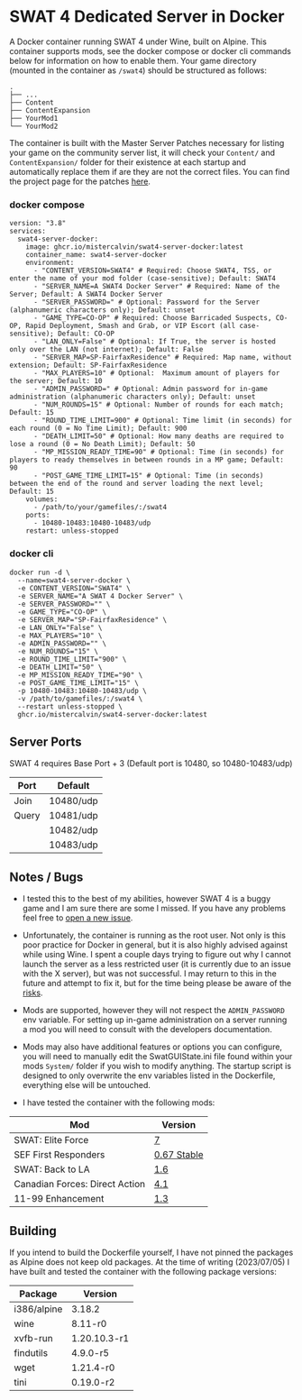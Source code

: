 # SWAT 4 Dedicated Server in Docker
A Docker container running SWAT 4 under Wine, built on Alpine. This container supports mods, see the docker compose or docker cli commands below for information on how to enable them. Your game directory (mounted in the container as `/swat4`) should be structured as follows:

    .
    ├── ...
    ├── Content
    ├── ContentExpansion
    ├── YourMod1
    └── YourMod2

The container is built with the Master Server Patches necessary for listing your game on the community server list, it will check your `Content/` and `ContentExpansion/` folder for their existence at each startup and automatically replace them if are they are not the correct files. You can find the project page for the patches [here](https://github.com/sergeii/swat-patches/tree/master/swat4stats-masterserver/).

### docker compose

```
version: "3.8"
services:
  swat4-server-docker:
    image: ghcr.io/mistercalvin/swat4-server-docker:latest
    container_name: swat4-server-docker
    environment:
      - "CONTENT_VERSION=SWAT4" # Required: Choose SWAT4, TSS, or enter the name of your mod folder (case-sensitive); Default: SWAT4
      - "SERVER_NAME=A SWAT4 Docker Server" # Required: Name of the Server; Default: A SWAT4 Docker Server
      - "SERVER_PASSWORD=" # Optional: Password for the Server (alphanumeric characters only); Default: unset
      - "GAME_TYPE=CO-OP" # Required: Choose Barricaded Suspects, CO-OP, Rapid Deployment, Smash and Grab, or VIP Escort (all case-sensitive); Default: CO-OP
      - "LAN_ONLY=False" # Optional: If True, the server is hosted only over the LAN (not internet); Default: False
      - "SERVER_MAP=SP-FairfaxResidence" # Required: Map name, without extension; Default: SP-FairfaxResidence
      - "MAX_PLAYERS=10" # Optional:  Maximum amount of players for the server; Default: 10
      - "ADMIN_PASSWORD=" # Optional: Admin password for in-game administration (alphanumeric characters only); Default: unset
      - "NUM_ROUNDS=15" # Optional: Number of rounds for each match; Default: 15
      - "ROUND_TIME_LIMIT=900" # Optional: Time limit (in seconds) for each round (0 = No Time Limit); Default: 900
      - "DEATH_LIMIT=50" # Optional: How many deaths are required to lose a round (0 = No Death Limit); Default: 50
      - "MP_MISSION_READY_TIME=90" # Optional: Time (in seconds) for players to ready themselves in between rounds in a MP game; Default: 90
      - "POST_GAME_TIME_LIMIT=15" # Optional: Time (in seconds) between the end of the round and server loading the next level; Default: 15
    volumes:
      - /path/to/your/gamefiles/:/swat4
    ports:
      - 10480-10483:10480-10483/udp
    restart: unless-stopped
```

### docker cli

```
docker run -d \
  --name=swat4-server-docker \
  -e CONTENT_VERSION="SWAT4" \
  -e SERVER_NAME="A SWAT 4 Docker Server" \
  -e SERVER_PASSWORD="" \
  -e GAME_TYPE="CO-OP" \
  -e SERVER_MAP="SP-FairfaxResidence" \
  -e LAN_ONLY="False" \
  -e MAX_PLAYERS="10" \
  -e ADMIN_PASSWORD="" \
  -e NUM_ROUNDS="15" \
  -e ROUND_TIME_LIMIT="900" \
  -e DEATH_LIMIT="50" \
  -e MP_MISSION_READY_TIME="90" \
  -e POST_GAME_TIME_LIMIT="15" \
  -p 10480-10483:10480-10483/udp \
  -v /path/to/gamefiles/:/swat4 \
  --restart unless-stopped \
  ghcr.io/mistercalvin/swat4-server-docker:latest
```
  
## Server Ports
SWAT 4 requires Base Port + 3 (Default port is 10480, so 10480-10483/udp)

| Port      | Default  |
|-----------|----------|
| Join 		| 10480/udp|
| Query     | 10481/udp|
|        	| 10482/udp|
|       	| 10483/udp|

## Notes / Bugs
- I tested this to the best of my abilities, however SWAT 4 is a buggy game and I am sure there are some I missed. If you have any problems feel free to [open a new issue](https://github.com/MisterCalvin/swat4-server-docker/issues).

- Unfortunately, the container is running as the root user. Not only is this poor practice for Docker in general, but it is also highly advised against while using Wine. I spent a couple days trying to figure out why I cannot launch the server as a less restricted user (it is currently due to an issue with the X server), but was not successful. I may return to this in the future and attempt to fix it, but for the time being please be aware of the [risks](https://wiki.winehq.org/FAQ#:~:text=NEVER%20run%20Wine%20as%20root,wine%20folder%20in%20the%20process.).

- Mods are supported, however they will not respect the `ADMIN_PASSWORD` env variable. For setting up in-game administration on a server running a mod you will need to consult with the developers documentation.

- Mods may also have additional features or options you can configure, you will need to manually edit the SwatGUIState.ini file found within your mods `System/` folder if you wish to modify anything. The startup script is designed to only overwrite the env variables listed in the Dockerfile, everything else will be untouched.

- I have tested the container with the following mods:

| Mod       			| Version  																							|
|-----------------------|---------------------------------------------------------------------------------------------------|
| SWAT: Elite Force     | [7](https://www.moddb.com/mods/swat-elite-force/downloads/swat-elite-force-v7)					|
| SEF First Responders 		| [0.67 Stable](https://www.moddb.com/mods/sef-first-responders/downloads/sef-first-responders-v067-stable)	|
| SWAT: Back to LA 		| [1.6](https://www.moddb.com/mods/swat-back-to-los-angeles/downloads/sef-back-to-los-angeles-v16)	|
| Canadian Forces: Direct Action | [4.1](https://www.moddb.com/downloads/canadian-forces-direct-action-41)					|
| 11-99 Enhancement 	| [1.3](https://www.moddb.com/mods/11-99-enhancement-mod/downloads/11-99-enhancement-mod-v13)		|

## Building
If you intend to build the Dockerfile yourself, I have not pinned the packages as Alpine does not keep old packages. At the time of writing (2023/07/05) I have built and tested the container with the following package versions:

| Package   			  | Version  	   |
|-------------------|--------------|
| i386/alpine			  | 3.18.2     	   |
| wine     				  | 8.11-r0	     |
| xvfb-run      		| 1.20.10.3-r1 |
| findutils      		| 4.9.0-r5	   |
| wget					    | 1.21.4-r0	   |
| tini              | 0.19.0-r2    |
